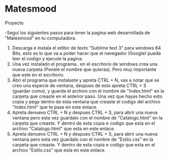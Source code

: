 # Matesmood
Proyecto

-Segui los siguientes pasos para tener la pagina web desarrollada de "Matesmood" en tu computadora.

1. Descarga e instala el editor de texto "Sublime text 3" para windows 64 Bits, esto es lo que va a poder hacer que el navegador (Google) pueda leer el codigo y ejecute la pagina.
2. Una vez instalado el programa.. en el escritorio de windows crea una nueva carpeta (Ponele el nombre que quieras). Pero muy importante que este en el escritorio.
3. Abri el programa que instalaste y apreta CTRL + N, vas a notar que se creo una especie de ventana, despues de esto apreta CTRL + S (guardar como), y guarda el archivo con el nombre de "Index.html" en la carpeta que creaste en el anterior paso. Una vez que hayas hecho esto copia y pega dentro de esta ventana que creaste el codigo del archivo "Index.html" que te pase en este enlace.
4. Apreta denuevo CTRL + N y despues CTRL + S, para abrir una nueva ventana pero esta vez guardalo con el nombre de "Catalogo.html" en la carpeta que creaste. Y dentro de esta copia e codigo que esta en el archivo "Catalogo.html" que esta en este enlace.
5. Apreta denuevo CTRL + N y despues CTRL + S, para abrir una nueva ventana pero esta vez guardalo con el nombre de "Estilo.css" en la carpeta que creaste. Y dentro de esta copia e codigo que esta en el archivo "Estilo.css" que esta en este enlace.
